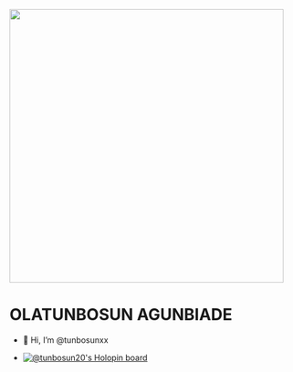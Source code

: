 <img src="https://giphy.com/embed/HwBlFQZFcAoUcPHZdX" width="480" height="480" frameBorder="0" class="giphy-embed" allowFullScreen></img>


# OLATUNBOSUN AGUNBIADE

- 👋 Hi, I’m @tunbosunxx






- [![@tunbosun20's Holopin board](https://holopin.me/tunbosun20)](https://holopin.io/@tunbosun20)

<!---
tunbosunxx/tunbosunxx is a ✨ special ✨ repository because its `README.md` (this file) appears on your GitHub profile.
You can click the Preview link to take a look at your changes.
--->
